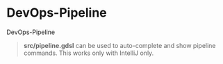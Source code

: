 # DevOps-Pipeline
DevOps-Pipeline

> **src/pipeline.gdsl** can be used to auto-complete and show pipeline commands. This works only with IntelliJ only.
